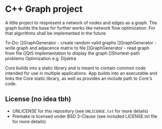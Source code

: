 # C++ Graph project

A little project to respresent a network of nodes and edges as a graph. The graph builds the base for further works like network flow optimization. For that algorithms shall be implemented in the future.

To-Do:
[]GraphGenerator - create random valid graphs
[]GraphGenerator - write graph and adjacence matrix to file
[]GraphGenerator - read graph from file
[]Qt5 implementation to display the graph 
[]Shortest-path problems Optimization e.g. Dijsktra

Core builds into a static library and is meant to contain common code intended for use in multiple applications. App builds into an executable and links the Core static library, as well as provides an include path to Core's code.



## License (no idea tbh)
- UNLICENSE for this repository (see `UNLICENSE.txt` for more details)
- Premake is licensed under BSD 3-Clause (see included LICENSE.txt file for more details)
